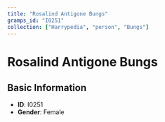 ```yaml
---
title: "Rosalind Antigone Bungs"
gramps_id: "I0251"
collection: ["Harrypedia", "person", "Bungs"]
---
```


# Rosalind Antigone Bungs

## Basic Information

- **ID**: I0251
- **Gender**: Female

